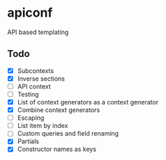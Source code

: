 apiconf
=======

API based templating

Todo
----
 - [x] Subcontexts
 - [x] Inverse sections
 - [ ] API context
 - [ ] Testing
 - [x] List of context generators as a context generator
 - [x] Combine context generators
 - [ ] Escaping
 - [ ] List item by index
 - [ ] Custom queries and field renaming
 - [x] Partials
 - [x] Constructor names as keys
